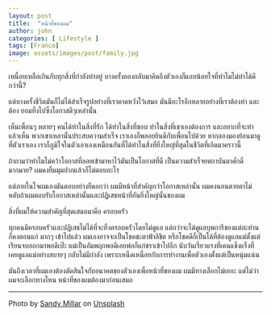 ```yaml
---
layout: post
title:  "หน้าที่ของผม"
author: john
categories: [ Lifestyle ]
tags: [France]
image: assets/images/post/family.jpg
---
```


เหนื่อยเหลือเกินกับทุกสิ่งที่กำลังทำอยู่ บางครั้งลองกลับมาคิดถึงตัวเองก็แอบน้อยใจที่ทำไมไม่ทำได้ดีกว่านี้?

แต่บางครั้งชีวิตมันก็ไม่ได้สำเร็จรูปอย่างที่เราคาดหวังไว้เสมอ มันมีอะไรอีกหลายอย่างที่เราต้องทำ และต้อง ยอมทิ้งไปซึ่งโอกาสดีๆเหล่านั้น

เห็นเพื่อนๆ หลายๆ คนได้ทำในสิ่งที่รัก ได้ทำในสิ่งที่ชอบ ทำในสิ่งที่เขาเองต้องการ และอยากที่จะทำ แล้วเห็น พวกเขาเหลานั้นประสบความสำเร็จ เราเองก็พลอยยินดีกับเพื่อนไปด้วย หากลองมองย้อนมาดูที่ตัวเราเอง เราก็ภูมิใจในตัวเอาเองเหมือนกันที่ได้ทำในสิ่งที่ยิ่งใหญ่ที่สุดในชีวิตที่เกิดมาคราวนี้

ถ้าถามว่าทำไมไม่คว้าโอกาสที่ลอยเข้ามาหาไว้มันเป็นโอกาสที่ดี เป็นความสำเร็จยศถาบันดาศักดิ์มากมาย? ผมคงยิ้มมุมปากแล้วก็ไม่ตอบอะไร

แต่ภายในใจผมเองมันตอบอย่างยืดอกว่า ผมมีหน้าที่สำคัญกว่าโอกาสเหล่านั้น ผมคงนอนตายตาไม่หลับถ้าผมตอบรับโอกาสเหล่านั้นและปฏิเสธหน้าที่อันยิ่งใหญ่นั้นของผม

สิ่งที่ผมให้ความสำคัญที่สุดเสมอมาคือ ครอบครัว

ทุกคนมีครอบครัวและปฏิเสธไม่ได้ที่จะทิ้งครอบครัวโดยไม่ดูแล แต่กว่าจะได้ดูแลบุพการีของแต่ละท่านก็คงตอนแก่ มากๆ เข้าไปแล้ว ผมเองอาจจะเป็นโชคชะตาฟ้าลิขิต หรือโชคดีก็เป็นได้ที่ต้องดูแลแม่ตั้งแต่เรียนจบออกมาพอดีเป๊ะ แม่เป็นอัมพฤกพอดีเลยพ่อก็แก่ชราเข้าไปอีก นับวันเรี่ยวแรงที่เคนแข็งแร็งที่เคยดูแลแม่อย่างสบายๆ กลับไม่มีกำลัง เพราะเหน็ดเหนื่อยกับการทำงานเพื่อตัวเองตั้งแต่เป็นหนุ่มแน่น

มันถึงเวลาที่ผมเองต้องตัดสินใจกับอนาคตของตัวเองเพื่อหน้าที่ของผม ผมมีทางเลือกไม่เยอะ แต่ไม่ว่าผมจะเลือกทางไหน หน้าที่ของผมต้องมาก่อนเสมอ

---

<span>Photo by <a href="https://unsplash.com/@sandym10?utm_source=unsplash&amp;utm_medium=referral&amp;utm_content=creditCopyText">Sandy Millar</a> on <a href="https://unsplash.com/s/photos/family?utm_source=unsplash&amp;utm_medium=referral&amp;utm_content=creditCopyText">Unsplash</a></span>